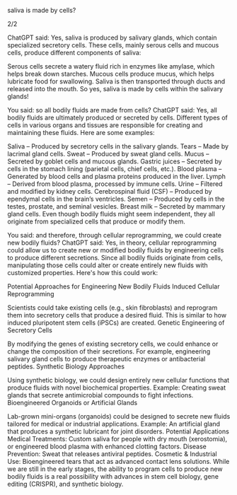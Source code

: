 saliva is made by cells?

2/2

ChatGPT said:
Yes, saliva is produced by salivary glands, which contain specialized secretory cells. These cells, mainly serous cells and mucous cells, produce different components of saliva:

Serous cells secrete a watery fluid rich in enzymes like amylase, which helps break down starches.
Mucous cells produce mucus, which helps lubricate food for swallowing.
Saliva is then transported through ducts and released into the mouth. So yes, saliva is made by cells within the salivary glands!







You said:
so all bodily fluids are made from cells?
ChatGPT said:
Yes, all bodily fluids are ultimately produced or secreted by cells. Different types of cells in various organs and tissues are responsible for creating and maintaining these fluids. Here are some examples:

Saliva – Produced by secretory cells in the salivary glands.
Tears – Made by lacrimal gland cells.
Sweat – Produced by sweat gland cells.
Mucus – Secreted by goblet cells and mucous glands.
Gastric juices – Secreted by cells in the stomach lining (parietal cells, chief cells, etc.).
Blood plasma – Generated by blood cells and plasma proteins produced in the liver.
Lymph – Derived from blood plasma, processed by immune cells.
Urine – Filtered and modified by kidney cells.
Cerebrospinal fluid (CSF) – Produced by ependymal cells in the brain’s ventricles.
Semen – Produced by cells in the testes, prostate, and seminal vesicles.
Breast milk – Secreted by mammary gland cells.
Even though bodily fluids might seem independent, they all originate from specialized cells that produce or modify them.







You said:
and therefore, through cellular reprogramming, we could create new bodily fluids?
ChatGPT said:
Yes, in theory, cellular reprogramming could allow us to create new or modified bodily fluids by engineering cells to produce different secretions. Since all bodily fluids originate from cells, manipulating those cells could alter or create entirely new fluids with customized properties. Here's how this could work:

Potential Approaches for Engineering New Bodily Fluids
Induced Cellular Reprogramming

Scientists could take existing cells (e.g., skin fibroblasts) and reprogram them into secretory cells that produce a desired fluid.
This is similar to how induced pluripotent stem cells (iPSCs) are created.
Genetic Engineering of Secretory Cells

By modifying the genes of existing secretory cells, we could enhance or change the composition of their secretions.
For example, engineering salivary gland cells to produce therapeutic enzymes or antibacterial peptides.
Synthetic Biology Approaches

Using synthetic biology, we could design entirely new cellular functions that produce fluids with novel biochemical properties.
Example: Creating sweat glands that secrete antimicrobial compounds to fight infections.
Bioengineered Organoids or Artificial Glands

Lab-grown mini-organs (organoids) could be designed to secrete new fluids tailored for medical or industrial applications.
Example: An artificial gland that produces a synthetic lubricant for joint disorders.
Potential Applications
Medical Treatments: Custom saliva for people with dry mouth (xerostomia), or engineered blood plasma with enhanced clotting factors.
Disease Prevention: Sweat that releases antiviral peptides.
Cosmetic & Industrial Use: Bioengineered tears that act as advanced contact lens solutions.
While we are still in the early stages, the ability to program cells to produce new bodily fluids is a real possibility with advances in stem cell biology, gene editing (CRISPR), and synthetic biology.